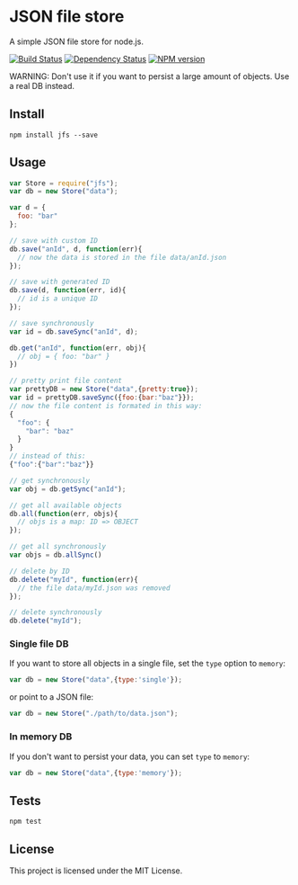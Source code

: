 # JSON file store

A simple JSON file store for node.js.

[![Build Status](https://secure.travis-ci.org/flosse/json-file-store.png)](http://travis-ci.org/flosse/json-file-store)
[![Dependency Status](https://gemnasium.com/flosse/json-file-store.png)](https://gemnasium.com/flosse/json-file-store)
[![NPM version](https://badge.fury.io/js/jfs.png)](http://badge.fury.io/js/jfs)

WARNING:
Don't use it if you want to persist a large amount of objects.
Use a real DB instead.

## Install

    npm install jfs --save

## Usage

```javascript
var Store = require("jfs");
var db = new Store("data");

var d = {
  foo: "bar"
};

// save with custom ID
db.save("anId", d, function(err){
  // now the data is stored in the file data/anId.json
});

// save with generated ID
db.save(d, function(err, id){
  // id is a unique ID
});

// save synchronously
var id = db.saveSync("anId", d);

db.get("anId", function(err, obj){
  // obj = { foo: "bar" }
})

// pretty print file content
var prettyDB = new Store("data",{pretty:true});
var id = prettyDB.saveSync({foo:{bar:"baz"}});
// now the file content is formated in this way:
{
  "foo": {
    "bar": "baz"
  }
}
// instead of this:
{"foo":{"bar":"baz"}}

// get synchronously
var obj = db.getSync("anId");

// get all available objects
db.all(function(err, objs){
  // objs is a map: ID => OBJECT
});

// get all synchronously
var objs = db.allSync()

// delete by ID
db.delete("myId", function(err){
  // the file data/myId.json was removed
});

// delete synchronously
db.delete("myId");
```

### Single file DB

If you want to store all objects in a single file,
set the `type` option to `memory`:

```javascript
var db = new Store("data",{type:'single'});
```

or point to a JSON file:

```javascript
var db = new Store("./path/to/data.json");
```

### In memory DB

If you don't want to persist your data, you can set `type` to `memory`:

```javascript
var db = new Store("data",{type:'memory'});
```

## Tests

    npm test

## License

This project is licensed under the MIT License.
